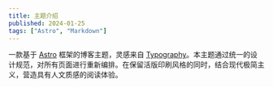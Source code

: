 ```yaml
---
title: 主题介绍
published: 2024-01-25
tags: ["Astro", "Markdown"]
---
```


一款基于 <a href="https://astro.build/">Astro</a> 框架的博客主题，灵感来自 <a href="https://astro-theme-typography.vercel.app/">Typography</a>。本主题通过统一的设计规范，对所有页面进行重新编排。在保留活版印刷风格的同时，结合现代极简主义，营造具有人文质感的阅读体验。
